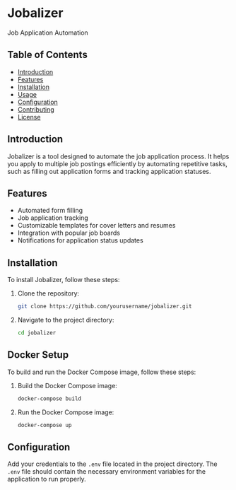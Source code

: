 # Jobalizer

Job Application Automation

## Table of Contents

- [Introduction](#introduction)
- [Features](#features)
- [Installation](#installation)
- [Usage](#usage)
- [Configuration](#configuration)
- [Contributing](#contributing)
- [License](#license)

## Introduction

Jobalizer is a tool designed to automate the job application process. It helps you apply to multiple job postings efficiently by automating repetitive tasks, such as filling out application forms and tracking application statuses.

## Features

- Automated form filling
- Job application tracking
- Customizable templates for cover letters and resumes
- Integration with popular job boards
- Notifications for application status updates

## Installation

To install Jobalizer, follow these steps:

1. Clone the repository:
    ```sh
    git clone https://github.com/yourusername/jobalizer.git
    ```
2. Navigate to the project directory:
    ```sh
    cd jobalizer
    ```

## Docker Setup

To build and run the Docker Compose image, follow these steps:

1. Build the Docker Compose image:
    ```sh
    docker-compose build
    ```
2. Run the Docker Compose image:
    ```sh
    docker-compose up
    ```

## Configuration

Add your credentials to the `.env` file located in the project directory. The `.env` file should contain the necessary environment variables for the application to run properly.
